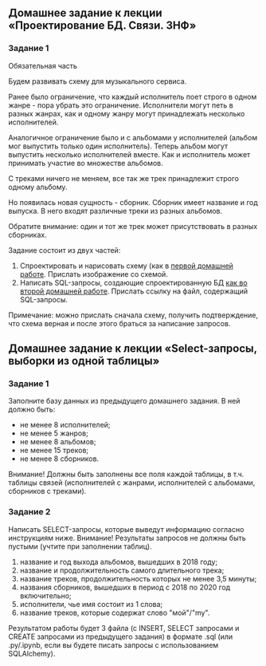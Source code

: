 ## Домашнее задание к лекции «Проектирование БД. Связи. 3НФ»

### Задание 1
Обязательная часть

Будем развивать схему для музыкального сервиса.

Ранее было ограничение, что каждый исполнитель поет строго в одном жанре - пора убрать это ограничение. Исполнители могут петь в разных жанрах, как и одному жанру могут принадлежать несколько исполнителей.

Аналогичное ограничение было и с альбомами у исполнителей (альбом мог выпустить только один исполнитель). Теперь альбом могут выпустить несколько исполнителей вместе. Как и исполнитель может принимать участие во множестве альбомов.

С треками ничего не меняем, все так же трек принадлежит строго одному альбому.

Но появилась новая сущность - сборник. Сборник имеет название и год выпуска. В него входят различные треки из разных альбомов.

Обратите внимание: один и тот же трек может присутствовать в разных сборниках.

Задание состоит из двух частей:

  1. Спроектировать и нарисовать схему (как в [первой домашней работе](https://github.com/netology-code/py-homeworks-db/tree/master/introduction). Прислать изображение со схемой.
  2. Написать SQL-запросы, создающие спроектированную БД [как во второй домашней работе](https://github.com/netology-code/py-homeworks-db/tree/master/creation). Прислать ссылку на файл, содержащий SQL-запросы.

Примечание: можно прислать сначала схему, получить подтверждение, что схема верная и после этого браться за написание запросов.

## Домашнее задание к лекции «Select-запросы, выборки из одной таблицы»

### Задание 1

Заполните базу данных из предыдущего домашнего задания. В ней должно быть:

   + не менее 8 исполнителей;
   + не менее 5 жанров;
   + не менее 8 альбомов;
   + не менее 15 треков;
   + не менее 8 сборников.

Внимание! Должны быть заполнены все поля каждой таблицы, в т.ч. таблицы связей (исполнителей с жанрами, исполнителей с альбомами, сборников с треками).

### Задание 2

Написать SELECT-запросы, которые выведут информацию согласно инструкциям ниже.
Внимание! Результаты запросов не должны быть пустыми (учтите при заполнении таблиц).

   1. название и год выхода альбомов, вышедших в 2018 году;
   2. название и продолжительность самого длительного трека;
   3. название треков, продолжительность которых не менее 3,5 минуты;
   4. названия сборников, вышедших в период с 2018 по 2020 год включительно;
   5. исполнители, чье имя состоит из 1 слова;
   6. название треков, которые содержат слово "мой"/"my".

Результатом работы будет 3 файла (с INSERT, SELECT запросами и CREATE запросами из предыдущего задания) в формате .sql (или .py/.ipynb, если вы будете писать запросы с использованием SQLAlchemy).
